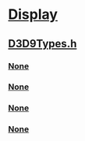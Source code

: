 # [Display](../_display/index.md)
## [D3D9Types.h](index.md)
### [None](../d3d9types/ne-d3d9types-_d3drenderstatetype.md)
### [None](../d3d9types/ne-d3d9types-_d3dshader_instruction_opcode_type.md)
### [None](../d3d9types/ne-d3d9types-_d3dshader_param_register_type.md)
### [None](../d3d9types/ns-d3d9types-_d3ddevinfo_vcache.md)
